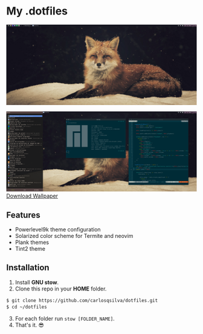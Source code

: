 # My .dotfiles

<img src="./screenshot1.png" alt="My Desktop"></img>

<img src="./screenshot2.png" alt="My Desktop"></img>
[Download Wallpaper](https://alpha.wallhaven.cc/wallpaper/299064)

## Features
- Powerlevel9k theme configuration
- Solarized color scheme for Termite and neovim
- Plank themes
- Tint2 theme

## Installation

1. Install **GNU stow**.
2. Clone this repo in your **HOME** folder.

```sh
$ git clone https://github.com/carlosqsilva/dotfiles.git
$ cd ~/dotfiles
```

3. For each folder run `stow [FOLDER_NAME]`.
4. That's it. :sunglasses: